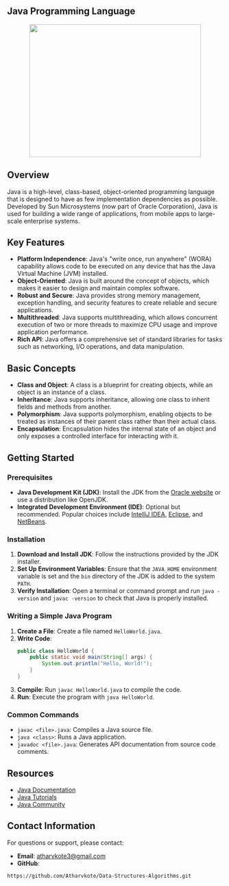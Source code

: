 
## Java Programming Language
<div align="center">
<img src="Essentials/Javacup.jpg" height=309px width=400px>
</div>



## Overview

Java is a high-level, class-based, object-oriented programming language that is designed to have as few implementation dependencies as possible. Developed by Sun Microsystems (now part of Oracle Corporation), Java is used for building a wide range of applications, from mobile apps to large-scale enterprise systems.

## Key Features

- **Platform Independence**: Java's "write once, run anywhere" (WORA) capability allows code to be executed on any device that has the Java Virtual Machine (JVM) installed.
- **Object-Oriented**: Java is built around the concept of objects, which makes it easier to design and maintain complex software.
- **Robust and Secure**: Java provides strong memory management, exception handling, and security features to create reliable and secure applications.
- **Multithreaded**: Java supports multithreading, which allows concurrent execution of two or more threads to maximize CPU usage and improve application performance.
- **Rich API**: Java offers a comprehensive set of standard libraries for tasks such as networking, I/O operations, and data manipulation.

## Basic Concepts

- **Class and Object**: A class is a blueprint for creating objects, while an object is an instance of a class.
- **Inheritance**: Java supports inheritance, allowing one class to inherit fields and methods from another.
- **Polymorphism**: Java supports polymorphism, enabling objects to be treated as instances of their parent class rather than their actual class.
- **Encapsulation**: Encapsulation hides the internal state of an object and only exposes a controlled interface for interacting with it.

## Getting Started

### Prerequisites

- **Java Development Kit (JDK)**: Install the JDK from the [Oracle website](https://www.oracle.com/java/technologies/javase-downloads.html) or use a distribution like OpenJDK.
- **Integrated Development Environment (IDE)**: Optional but recommended. Popular choices include [IntelliJ IDEA](https://www.jetbrains.com/idea/), [Eclipse](https://www.eclipse.org/), and [NetBeans](https://netbeans.apache.org/).

### Installation

1. **Download and Install JDK**: Follow the instructions provided by the JDK installer.
2. **Set Up Environment Variables**: Ensure that the `JAVA_HOME` environment variable is set and the `bin` directory of the JDK is added to the system `PATH`.
3. **Verify Installation**: Open a terminal or command prompt and run `java -version` and `javac -version` to check that Java is properly installed.

### Writing a Simple Java Program

1. **Create a File**: Create a file named `HelloWorld.java`.
2. **Write Code**:
    ```java
    public class HelloWorld {
        public static void main(String[] args) {
            System.out.println("Hello, World!");
        }
    }
    ```
3. **Compile**: Run `javac HelloWorld.java` to compile the code.
4. **Run**: Execute the program with `java HelloWorld`.

### Common Commands

- `javac <file>.java`: Compiles a Java source file.
- `java <class>`: Runs a Java application.
- `javadoc <file>.java`: Generates API documentation from source code comments.

## Resources

- [Java Documentation](https://docs.oracle.com/javase/8/docs/)
- [Java Tutorials](https://docs.oracle.com/javase/tutorial/)
- [Java Community](https://community.oracle.com/java)


## Contact Information
For questions or support, please contact:
- **Email**: atharvkote3@gmail.com
- **GitHub**:
 ```
https://github.com/Atharvkote/Data-Structures-Algorithms.git
```
